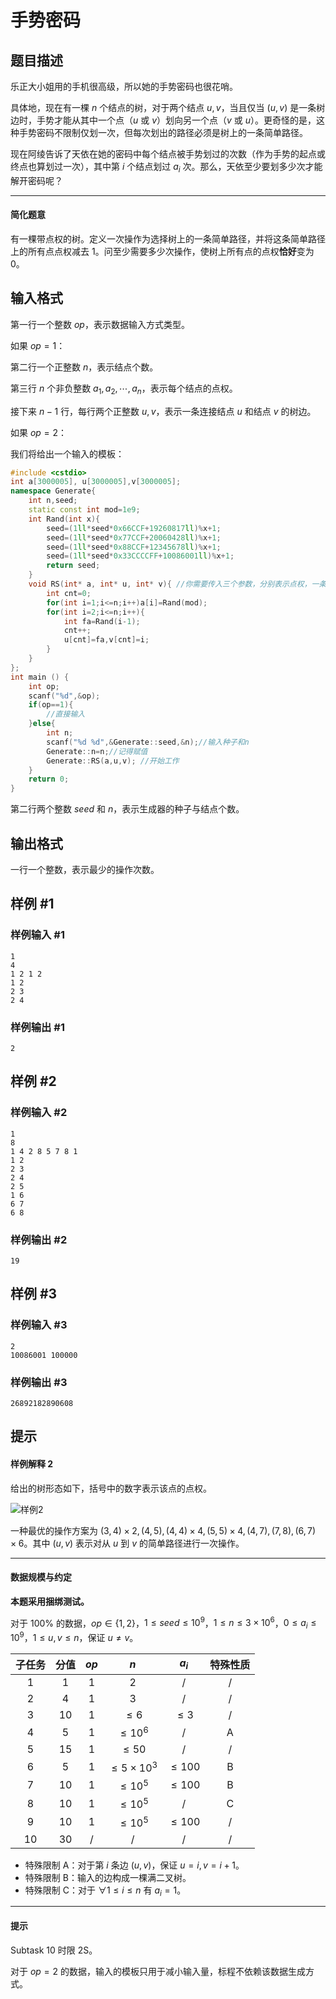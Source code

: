 # 手势密码

## 题目描述

乐正大小姐用的手机很高级，所以她的手势密码也很花哨。

具体地，现在有一棵 $n$ 个结点的树，对于两个结点 $u,v$，当且仅当 $(u,v)$ 是一条树边时，手势才能从其中一个点（$u$ 或 $v$）划向另一个点（$v$ 或 $u$）。更奇怪的是，这种手势密码不限制仅划一次，但每次划出的路径必须是树上的一条简单路径。

现在阿绫告诉了天依在她的密码中每个结点被手势划过的次数（作为手势的起点或终点也算划过一次），其中第 $i$ 个结点划过 $a_i$ 次。那么，天依至少要划多少次才能解开密码呢？

----

#### 简化题意

有一棵带点权的树。定义一次操作为选择树上的一条简单路径，并将这条简单路径上的所有点点权减去 $1$。问至少需要多少次操作，使树上所有点的点权**恰好**变为 $0$。

## 输入格式

第一行一个整数 $op$，表示数据输入方式类型。

如果 $op=1$：

第二行一个正整数 $n$，表示结点个数。

第三行 $n$ 个非负整数 $a_1,a_2,\cdots,a_n$，表示每个结点的点权。

接下来 $n-1$ 行，每行两个正整数 $u,v$，表示一条连接结点 $u$ 和结点 $v$ 的树边。

如果 $op=2$：

我们将给出一个输入的模板：
```cpp
#include <cstdio>
int a[3000005], u[3000005],v[3000005];
namespace Generate{
	int n,seed;
	static const int mod=1e9;
	int Rand(int x){
		seed=(1ll*seed*0x66CCF+19260817ll)%x+1;
		seed=(1ll*seed*0x77CCF+20060428ll)%x+1;
		seed=(1ll*seed*0x88CCF+12345678ll)%x+1;
		seed=(1ll*seed*0x33CCCCFF+10086001ll)%x+1;
		return seed;
	}
	void RS(int* a, int* u, int* v){ //你需要传入三个参数，分别表示点权，一条边的两个端点 
		int cnt=0;
		for(int i=1;i<=n;i++)a[i]=Rand(mod); 
		for(int i=2;i<=n;i++){
			int fa=Rand(i-1);
			cnt++;
			u[cnt]=fa,v[cnt]=i;
		}
	}
};
int main () {
	int op;
	scanf("%d",&op);
	if(op==1){
		//直接输入 
	}else{
		int n;
		scanf("%d %d",&Generate::seed,&n);//输入种子和n 
		Generate::n=n;//记得赋值 
		Generate::RS(a,u,v); //开始工作 
	}
	return 0;
}
```

第二行两个整数 $seed$ 和 $n$，表示生成器的种子与结点个数。

## 输出格式

一行一个整数，表示最少的操作次数。

## 样例 #1

### 样例输入 #1
```
1
4
1 2 1 2
1 2
2 3
2 4
```

### 样例输出 #1

```
2
```

## 样例 #2

### 样例输入 #2
```
1
8
1 4 2 8 5 7 8 1
1 2
2 3
2 4
2 5
1 6
6 7
6 8
```

### 样例输出 #2

```
19
```

## 样例 #3

### 样例输入 #3
```
2
10086001 100000
```

### 样例输出 #3

```
26892182890608
```

## 提示

#### 样例解释 2
给出的树形态如下，括号中的数字表示该点的点权。

![样例2](https://cdn.luogu.com.cn/upload/image_hosting/djmtr8s9.png)

一种最优的操作方案为 $(3,4)\times2,(4,5),(4,4)\times4,(5,5)\times4,(4,7),(7,8),(6,7)\times6$。其中 $(u,v)$ 表示对从 $u$ 到 $v$ 的简单路径进行一次操作。

------------
#### 数据规模与约定
**本题采用捆绑测试。**

对于 $100\%$ 的数据，$op\in\{1,2\}$，$1\le seed\le 10^9$，$1\le n\le 3\times 10^6$，$0\le a_i\le10^9$，$1\le u,v\le n$，保证 $u\ne v$。

| 子任务 | 分值 |    $op$    |           $n$            |      $a_i$      | 特殊性质 |
| :----: | :--: | :--------: | :----------------------: | :-------------: | :------: |
|   1    |  1   |    $1$     |           $2$            |        /        |    /     |
|   2    |  4   |    $1$     |           $3$            |        /        |    /     |
|   3    |  10  |    $1$     |      $\leq 6$       |  $\leq 3$  |    /     |
|   4    |  5   |    $1$     |     $\leq 10^6$     |        /        |    A     |
|   5    |  15  |    $1$     |      $\leq 50$      |        /        |    /     |
|   6    |  5   |    $1$     | $\leq 5\times 10^3$ | $\leq 100$ |    B     |
|   7    |  10  |    $1$     |     $\leq 10^5$     | $\leq 100$ |    B     |
|   8    |  10  |    $1$     |     $\leq 10^5$     |        /        |    C     |
|   9    |  10  |    $1$     |     $\leq 10^5$     | $\leq 100$ |    /     |
|   10   |  30  |    /     |            /             |        /        |    /     |


- 特殊限制 A：对于第 $i$ 条边 $(u,v)$，保证 $u=i,v=i+1$。
- 特殊限制 B：输入的边构成一棵满二叉树。
- 特殊限制 C：对于 $\forall 1\le i\le n$ 有 $a_i=1$。




------------
#### 提示
Subtask 10 时限 2S。

对于 $op=2$ 的数据，输入的模板只用于减小输入量，标程不依赖该数据生成方式。

